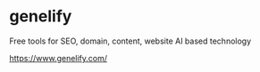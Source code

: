 # genelify
Free tools for SEO, domain, content, website AI based technology

https://www.genelify.com/
